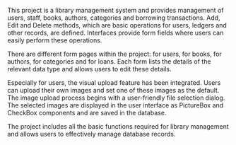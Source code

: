 This project is a library management system and provides management of users, staff, books, authors, categories and borrowing transactions. Add, Edit and Delete methods, which are basic operations for users, ledgers and other records, are defined. Interfaces provide form fields where users can easily perform these operations.

There are different form pages within the project: for users, for books, for authors, for categories and for loans. Each form lists the details of the relevant data type and allows users to edit these details.

Especially for users, the visual upload feature has been integrated. Users can upload their own images and set one of these images as the default. The image upload process begins with a user-friendly file selection dialog. The selected images are displayed in the user interface as PictureBox and CheckBox components and are saved in the database.

The project includes all the basic functions required for library management and allows users to effectively manage database records.
